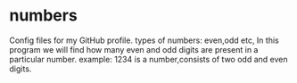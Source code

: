 # numbers
Config files for my GitHub profile.
types of numbers:
                even,odd etc,
 In this program we will find how many even and odd digits are present in a particular number.
 example:      1234 is a number,consists of two odd and even digits.

